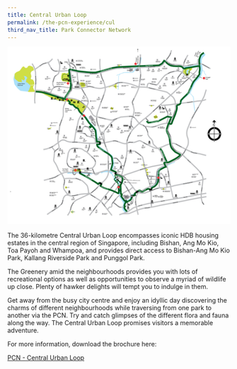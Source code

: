 ```yaml
---
title: Central Urban Loop
permalink: /the-pcn-experience/cul
third_nav_title: Park Connector Network
---
```


![Alt text for image on Isomer site](/images/Central%20Urban%20Loop.jpg)

The 36-kilometre Central Urban Loop encompasses iconic HDB housing estates in the central region of Singapore, including Bishan, Ang Mo Kio, Toa Payoh and Whampoa, and provides direct access to Bishan-Ang Mo Kio Park, Kallang Riverside Park and Punggol Park.

The Greenery amid the neighbourhoods provides you with lots of recreational options as well as opportunities to observe a myriad of wildlife up close. Plenty of hawker delights will tempt you to indulge in them.

Get away from the busy city centre and enjoy an idyllic day discovering the charms of different neighbourhoods while traversing from one park to another via the PCN. Try and catch glimpses of the different flora and fauna along the way. The Central Urban Loop promises visitors a memorable adventure.

For more information, download the brochure here:

[PCN - Central Urban Loop](/files/PCN%20CUL%20Brochure.pdf)